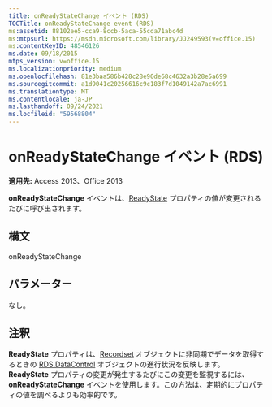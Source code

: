 ```yaml
---
title: onReadyStateChange イベント (RDS)
TOCTitle: onReadyStateChange event (RDS)
ms:assetid: 88102ee5-cca9-8ccb-5aca-55cda71abc4d
ms:mtpsurl: https://msdn.microsoft.com/library/JJ249593(v=office.15)
ms:contentKeyID: 48546126
ms.date: 09/18/2015
mtps_version: v=office.15
ms.localizationpriority: medium
ms.openlocfilehash: 81e3baa586b428c28e90de68c4632a3b28e5a699
ms.sourcegitcommit: a1d9041c20256616c9c183f7d1049142a7ac6991
ms.translationtype: MT
ms.contentlocale: ja-JP
ms.lasthandoff: 09/24/2021
ms.locfileid: "59568804"
---
```

# <a name="onreadystatechange-event-rds"></a>onReadyStateChange イベント (RDS)

**適用先:** Access 2013、Office 2013

**onReadyStateChange** イベントは、[ReadyState](readystate-property-rds.md) プロパティの値が変更されるたびに呼び出されます。

## <a name="syntax"></a>構文

onReadyStateChange

## <a name="parameters"></a>パラメーター

なし。

## <a name="remarks"></a>注釈

**ReadyState** プロパティは、[Recordset](recordset-object-ado.md) オブジェクトに非同期でデータを取得するときの [RDS.DataControl](datacontrol-object-rds.md) オブジェクトの進行状況を反映します。**ReadyState** プロパティの変更が発生するたびにこの変更を監視するには、**onReadyStateChange** イベントを使用します。この方法は、定期的にプロパティの値を調べるよりも効率的です。

